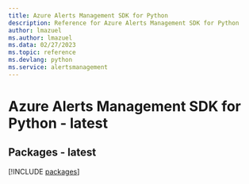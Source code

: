 ```yaml
---
title: Azure Alerts Management SDK for Python
description: Reference for Azure Alerts Management SDK for Python
author: lmazuel
ms.author: lmazuel
ms.data: 02/27/2023
ms.topic: reference
ms.devlang: python
ms.service: alertsmanagement
---
```

# Azure Alerts Management SDK for Python - latest
## Packages - latest
[!INCLUDE [packages](alerts-management-index.md)]